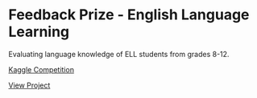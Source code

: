 # Feedback Prize - English Language Learning

Evaluating language knowledge of ELL students from grades 8-12.

[Kaggle Competition](https://www.kaggle.com/competitions/feedback-prize-english-language-learning)

[View Project](https://www.kaggle.com/code/mdbodrulalam/ell-feedback-prize-prediction)
